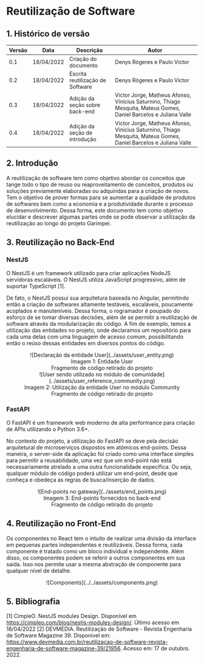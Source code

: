 # Reutilização de Software

## 1. Histórico de versão

<center>

| Versão | Data       | Descrição                   | Autor         |
| ------ | ---------- | --------------------------- | ------------- |
| 0.1    | 18/04/2022 | Criação do documento        | Denys Rógeres e Paulo Victor  |
| 0.2    | 18/04/2022 | Escrita reutilização de Software        | Denys Rógeres e Paulo Victor  |
| 0.3   | 18/04/2022 | Adição da seção sobre back-end | Victor Jorge, Matheus Afonso, Vinicius Saturnino, Thiago Mesquita, Mateus Gomes, Daniel Barcelos e Juliana Valle |
| 0.4   | 18/04/2022 | Adição da seção de introdução| Victor Jorge, Matheus Afonso, Vinicius Saturnino, Thiago Mesquita, Mateus Gomes, Daniel Barcelos e Juliana Valle |

</center>

## 2. Introdução
A reutilização de software tem como objetivo abordar os conceitos que tange todo o tipo de reuso ou reaproveitamento de conceitos, produtos ou soluções previamente elaboradas ou adquiridas para a criação de novos. Tem o objetivo de prover formas para se aumentar a qualidade de produtos de softwares bem como a economia e a produtividade durante o processo de desenvolvimento.
Dessa forma, este documento tem como objetivo elucidar e descrever algumas partes onde se pode observar a utilização da reutilização ao longo do projeto Garimpei.
## 3. Reutilização no Back-End

### NestJS

O NestJS é um framework utilizado para criar aplicações NodeJS servidoras escaláveis. O NestJS utiliza JavaScript progressivo, além de suportar TypeScript [1].

De fato, o NestJS possui sua arquitetura baseada no Angular, permitindo então a criação de softwares altamente testáveis, escaláveis, poucamente acoplados e manuteníveis. Dessa forma, o  rogramador é poupado do esforço de se tomar diversas decisões, além de se permitir a reutilização de software através da modularização do código. A fim de exemplo, temos a utilização das entidades no projeto, onde declaramos um repositório para cada uma delas com uma linguagem de acesso comum, possibilitando então o reúso dessas entidades em diversos pontos do código.

<center>
![Declaração da entidade User](../assets/user_entity.png)
<figcaption>Imagem 1: Entidade User</figcaption>
<figcaption>Fragmento de código retirado do projeto</figcaption>
</center>
<center>
![User sendo utilizado no módulo de comunidade](../assets/user_reference_community.png)
<figcaption>Imagem 2: Utilização da entidade User no módulo Community</figcaption>
<figcaption>Fragmento de código retirado do projeto</figcaption>
</center>

### FastAPI

O FastAPI é um framework web moderno de alta performance para criação de APIs utilizando o Python 3.6+.

No contexto do projeto, a utilização do FastAPI se deve pela decisão arquitetural de microserviços dispostos em atômicos end-points. Dessa maneira, o server-side da aplicação foi criado como uma interface simples para permitir a reusabilidade, uma vez que um end-point não está necessariamente atrelado a uma outra funcionalidade específica. Ou seja, qualquer módulo de código poderá utilizar um end-point, desde que conheça e obedeça as regras de busca/inserção de dados.

<center>
![End-points no gateway](../assets/end_points.png)
<figcaption>Imagem 3: End-points fornecidos no back-end</figcaption>
<figcaption>Fragmento de código retirado do projeto</figcaption>
</center>

## 4. Reutilização no Front-End

Os componentes no React tem o intuito de realizar uma divisão da interface em pequenas partes independentes e reutilizáveis. Dessa forma, cada componente é tratado como um bloco individual e independente. Além disso, os componentes podem se referir a outros componentes em sua saída. Isso nos permite usar a mesma abstração de componente para qualquer nível de detalhe.

<center>
![Components](../../assets/components.png)
</center>

## 5. Bibliografia

[1] CimpleO. NestJS modules Design. Disponível em https://cimpleo.com/blog/nestjs-modules-design/. Último acesso em 18/04/2022
[2] DEVMEDIA. Reutilização de Software - Revista Engenharia de Software Magazine 39. Disponível em: https://www.devmedia.com.br/reutilizacao-de-software-revista-engenharia-de-software-magazine-39/21956. Acesso em: 17 de outubro. 2022.